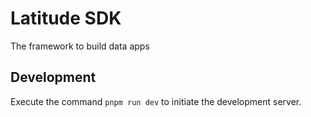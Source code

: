 # Latitude SDK 
The framework to build data apps

## Development
Execute the command `pnpm run dev` to initiate the development server.

